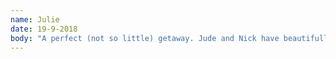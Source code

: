 ```yaml
---
name: Julie
date: 19-9-2018
body: "A perfect (not so little) getaway. Jude and Nick have beautifully and tastefully restored “Le petite cottage” to an exceptional standard. Nick very kindly met us in the nearby village and we followed him to the spotlessly clean cottage..."
---
```

